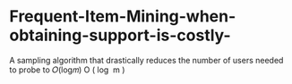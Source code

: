 # Frequent-Item-Mining-when-obtaining-support-is-costly-
A sampling algorithm that drastically reduces the number of users needed to probe to 𝑂(log𝑚) O ( log ⁡ m ) 
